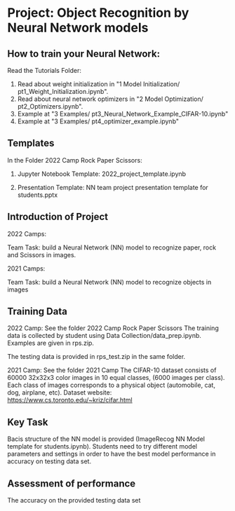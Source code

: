 # Project: Object Recognition by Neural Network models

## How to train your Neural Network:

Read the Tutorials Folder:
1. Read about weight initialization in "1 Model Initialization/ pt1_Weight_Initialization.ipynb".
2. Read about neural network optimizers in "2 Model Optimization/ pt2_Optimizers.ipynb".
3. Example at "3 Examples/ pt3_Neural_Network_Example_CIFAR-10.ipynb"
4. Example at "3 Examples/ pt4_optimizer_example.ipynb"


## Templates
In the Folder 2022 Camp Rock Paper Scissors:
1. Jupyter Notebook Template: 2022_project_template.ipynb

2. Presentation Template: NN team project presentation template for students.pptx

## Introduction of Project

2022 Camps:

Team Task:  build a Neural Network (NN) model to recognize paper, rock and Scissors in images. 


2021 Camps:

Team Task:  build a Neural Network (NN) model to recognize objects in images


## Training Data

2022 Camp:
See the folder 2022 Camp Rock Paper Scissors
The training data is collected by student using Data Collection/data_prep.ipynb. Examples are given in rps.zip.

The testing data is provided in rps_test.zip in the same folder.

2021 Camp:
See the folder 2021 Camp
The CIFAR-10 dataset consists of 60000 32x32x3 color images in 10 equal classes, (6000 images per class). Each class of images corresponds to a physical object (automobile, cat, dog, airplane, etc). Dataset website: https://www.cs.toronto.edu/~kriz/cifar.html

## Key Task

Bacis structure of the NN model is provided (ImageRecog NN Model template for students.ipynb). Students need to try different model parameters and settings in order to have the best model performance in accuracy on testing data set.


## Assessment of performance

The accuracy on the provided testing data set


